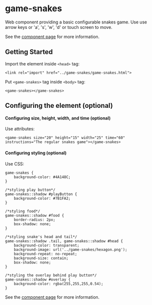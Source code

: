 game-snakes
============

Web component providing a basic configurable snakes game. Use use arrow keys or 'a', 's', 'w', 'd' or touch screen to move.

See the [component page](https://namannehra.github.io/game-snakes/) for more information.

## Getting Started

Import the element inside ```<head>``` tag:
```
<link rel="import" href="../game-snakes/game-snakes.html">
```

Put ```<game-snakes>``` tag inside ```<body>``` tag:
```
<game-snakes></game-snakes>
```

## Configuring the element (optional)

#### Configuring size, height, width, and time (optional)
Use attributes:
```
<game-snakes size="20" height="15" width="25" time="60" instructions="The regular snakes game"></game-snakes>
```

#### Configuring styling (optional)
Use CSS:
```
game-snakes {
	background-color: #4A148C;
}

/*styling play button*/
game-snakes::shadow #playButton {
	background-color: #7B1FA2;
}

/*styling food*/
game-snakes::shadow #food {
	border-radius: 2px;
	box-shadow: none;
}

/*styling snake's head and tail*/
game-snakes::shadow .tail, game-snakes::shadow #head {
	background-color: transparent;
	background-image: url('../game-snakes/hexagon.png');
	background-repeat: no-repeat;
	background-size: contain;
	box-shadow: none;
}

/*styling the overlay behind play button*/
game-snakes::shadow #overlay {
	background-color: rgba(255,255,255,0.54);
}
```

See the [component page](https://namannehra.github.io/game-snakes/) for more information.
